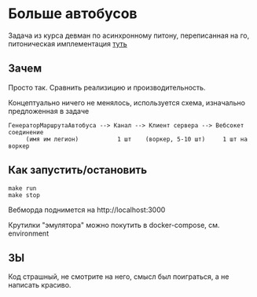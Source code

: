 # Больше автобусов

Задача из курса девман по асинхронному питону,
переписанная на го, питоническая имплементация
[туть](https://github.com/nobbynobbs/async-python-7)

## Зачем

Просто так. Сравнить реализицию и производительность.

Концептуально ничего не менялось, используется схема,
изначально предложенная в задаче

```
ГенераторМаршрутаАвтобуса --> Канал --> Клиент сервера --> Вебсокет соединение
     (имя им легион)           1 шт    (воркер, 5-10 шт)     1 шт на воркер
```

## Как запустить/остановить
```
make run
make stop
```

Вебморда поднимется на http://localhost:3000

Крутилки "эмулятора" можно покутить в docker-compose,
см. environment

## ЗЫ

Код страшный, не смотрите на него, смысл был поиграться,
а не написать красиво.
